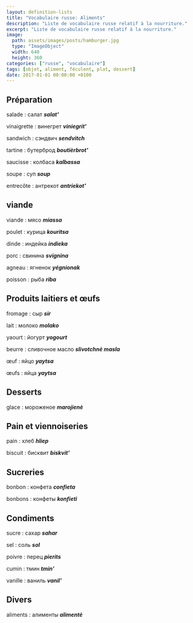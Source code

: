 ```yaml
---
layout: definition-lists
title: "Vocabulaire russe: Aliments"
description: "Liste de vocabulaire russe relatif à la nourriture."
excerpt: "Liste de vocabulaire russe relatif à la nourriture."
image:
  path: assets/images/posts/hamburger.jpg
  type: "ImageObject"
  width: 640
  height: 360
categories: ["russe", "vocabulaire"]
tags: [objet, aliment, féculent, plat, dessert]
date: 2017-01-01 00:00:00 +0100
---
```


## Préparation

salade
: салат
*__salat'__*

vinaigrette
: винегрет
*__viniegrit'__*

sandwich
: сэндвич
*__sendvitch__*

tartine
: бутерброд
*__boutièrbrot'__*

saucisse
: колбаса
*__kalbassa__*

soupe
: суп
*__soup__*

entrecôte
: антрекот
*__antriekot'__*


## viande

viande
: мясо
*__miassa__*

poulet
: курица
*__kouritsa__*

dinde
: индейка
*__indieka__*

porc
: свинина
*__svignina__*

agneau
: ягненок
*__yégnionak__*

poisson
: рыба
*__riba__*


## Produits laitiers et œufs

fromage
: сыр
*__sir__*

lait
: молоко
*__molako__*

yaourt
: йогурт
*__yogourt__*

beurre
: сливочное масло
*__slivotchnè masla__*

œuf
: яйцо
*__yaytsa__*

œufs
: яйца
*__yaytsa__*


## Desserts

glace
: мороженое
*__marojienè__*


## Pain et viennoiseries

pain
: хлеб
*__hliep__*

biscuit
: бисквит
*__biskvit'__*


## Sucreries

bonbon
: конфета
*__confieta__*

bonbons
: конфеты
*__konfieti__*


## Condiments

sucre
: сахар
*__sahar__*

sel
: соль
*__sol__*

poivre
: перец
*__pierits__*

cumin
: тмин
*__tmin'__*

vanille
: ваниль
*__vanil'__*


## Divers

aliments
: алименты
*__alimentè__*
